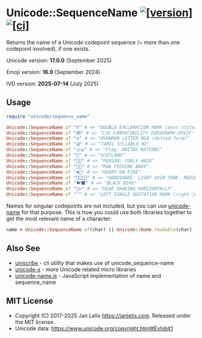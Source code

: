 # Unicode::SequenceName [![[version]](https://badge.fury.io/rb/unicode-sequence_name.svg)](https://badge.fury.io/rb/unicode-sequence_name) [![[ci]](https://github.com/janlelis/unicode-sequence_name/workflows/Test/badge.svg)](https://github.com/janlelis/unicode-sequence_name/actions?query=workflow%3ATest)

Returns the name of a Unicode codepoint sequence (= more than one codepoint involved), if one exists.

Unicode version: **17.0.0** (September 2025)

Emoji version: **16.0** (September 2024)

IVD version: **2025-07-14** (July 2025)

## Usage

```ruby
require "unicode/sequence_name"

Unicode::SequenceName.of "‼︎" # => "DOUBLE EXCLAMATION MARK (text style)"
Unicode::SequenceName.of "㓟︀" # => "CJK COMPATIBILITY IDEOGRAPH-2F81F"
Unicode::SequenceName.of "င︀" # => "MYANMAR LETTER NGA (dotted form)"
Unicode::SequenceName.of "நி" # => "TAMIL SYLLABLE NI"
Unicode::SequenceName.of "🇺🇳" # => "Flag: UNITED NATIONS"
Unicode::SequenceName.of "🏴󠁧󠁢󠁳󠁣󠁴󠁿" # => "SCOTLAND"
Unicode::SequenceName.of "🧑‍🦱" # => "PERSON: CURLY HAIR"
Unicode::SequenceName.of "👨‍🍼" # => "MAN FEEDING BABY"
Unicode::SequenceName.of "❤️‍🔥" # => "HEART ON FIRE"
Unicode::SequenceName.of "🫱🏻‍🫲🏾" # => "HANDSHAKE: LIGHT SKIN TONE, MEDIUM-DARK SKIN TONE"
Unicode::SequenceName.of "🐦‍⬛" # => "BLACK BIRD"
Unicode::SequenceName.of "🙂‍↔️" # => "HEAD SHAKING HORIZONTALLY"
Unicode::SequenceName.of "‘︁" # => "LEFT SINGLE QUOTATION MARK (right-justified fullwidth form)"
```

Names for singular codepoints are not included, but you can use [unicode-name](https://github.com/janlelis/unicode-name) for that purpose. This is how you could use both libraries together to get the most relevant name of a character:

```ruby
name = Unicode::SequenceName.of(char) || Unicode::Name.readable(char)
```

## Also See

- [uniscribe](https://github.com/janlelis/uniscribe) - cli utility that makes use of unicode_sequence-name
- [unicode-x](https://github.com/janlelis/unicode-x) - more Unicode related micro libraries
- [unicode-name.js](https://github.com/janlelis/unicode-name.js) - JavaScript implementation of name and sequence_name

## MIT License

- Copyright (C) 2017-2025 Jan Lelis <https://janlelis.com>. Released under the MIT license.
- Unicode data: https://www.unicode.org/copyright.html#Exhibit1
